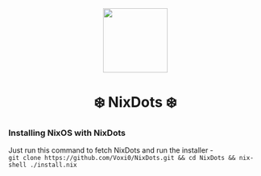 <div align="center">
    <img src="https://github.com/NixOS/nixos-artwork/blob/master/logo/nix-snowflake-colours.svg?raw=true" width=128>
    <h1>❄️ NixDots ❄️</h1>
</div>

### Installing NixOS with NixDots
Just run this command to fetch NixDots and run the installer - <br>
```git clone https://github.com/Voxi0/NixDots.git && cd NixDots && nix-shell ./install.nix```
